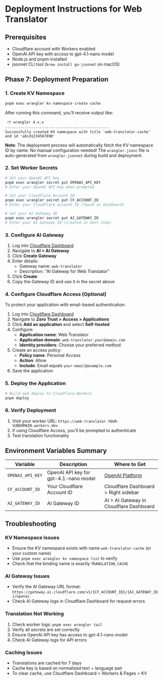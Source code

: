# Deployment Instructions for Web Translator

## Prerequisites
- Cloudflare account with Workers enabled
- OpenAI API key with access to gpt-4.1-nano model
- Node.js and pnpm installed
- jsonnet CLI tool (`brew install go-jsonnet` on macOS)

## Phase 7: Deployment Preparation

### 1. Create KV Namespace
```bash
pnpm exec wrangler kv namespace create cache
```

After running this command, you'll receive output like:
```
 ⛅️ wrangler 4.x.x
------------------------------------------------
Successfully created KV namespace with title 'web-translator-cache' and id 'abcd1234567890'
```

**Note**: The deployment process will automatically fetch the KV namespace ID by name. No manual configuration needed! The `wrangler.jsonc` file is auto-generated from `wrangler.jsonnet` during build and deployment.

### 2. Set Worker Secrets
```bash
# Set your OpenAI API key
pnpm exec wrangler secret put OPENAI_API_KEY
# Enter your OpenAI API key when prompted

# Set your Cloudflare Account ID
pnpm exec wrangler secret put CF_ACCOUNT_ID
# Enter your Cloudflare account ID (found in dashboard)

# Set your AI Gateway ID
pnpm exec wrangler secret put AI_GATEWAY_ID
# Enter your AI Gateway ID (created in next step)
```

### 3. Configure AI Gateway
1. Log into [Cloudflare Dashboard](https://dash.cloudflare.com)
2. Navigate to **AI > AI Gateway**
3. Click **Create Gateway**
4. Enter details:
   - Gateway name: `web-translator`
   - Description: "AI Gateway for Web Translator"
5. Click **Create**
6. Copy the Gateway ID and use it in the secret above

### 4. Configure Cloudflare Access (Optional)
To protect your application with email-based authentication:

1. Log into [Cloudflare Dashboard](https://dash.cloudflare.com)
2. Navigate to **Zero Trust > Access > Applications**
3. Click **Add an application** and select **Self-hosted**
4. Configure:
   - **Application name**: Web Translator
   - **Application domain**: `web-translator.yourdomain.com`
   - **Identity providers**: Choose your preferred method
5. Create an access policy:
   - **Policy name**: Personal Access
   - **Action**: Allow
   - **Include**: Email equals `your-email@example.com`
6. Save the application

### 5. Deploy the Application
```bash
# Build and deploy to Cloudflare Workers
pnpm deploy
```

### 6. Verify Deployment
1. Visit your worker URL: `https://web-translator.YOUR-SUBDOMAIN.workers.dev`
2. If using Cloudflare Access, you'll be prompted to authenticate
3. Test translation functionality

## Environment Variables Summary

| Variable | Description | Where to Get |
|----------|-------------|--------------|
| `OPENAI_API_KEY` | OpenAI API key for gpt-4.1-nano model | [OpenAI Platform](https://platform.openai.com/api-keys) |
| `CF_ACCOUNT_ID` | Your Cloudflare Account ID | Cloudflare Dashboard > Right sidebar |
| `AI_GATEWAY_ID` | AI Gateway ID | AI > AI Gateway in Cloudflare Dashboard |

## Troubleshooting

### KV Namespace Issues
- Ensure the KV namespace exists with name `web-translator-cache` (or your custom name)
- Use `pnpm exec wrangler kv namespace list` to verify
- Check that the binding name is exactly `TRANSLATION_CACHE`

### AI Gateway Issues
- Verify the AI Gateway URL format: `https://gateway.ai.cloudflare.com/v1/{CF_ACCOUNT_ID}/{AI_GATEWAY_ID}/openai`
- Check AI Gateway logs in Cloudflare Dashboard for request errors

### Translation Not Working
1. Check worker logs: `pnpm exec wrangler tail`
2. Verify all secrets are set correctly
3. Ensure OpenAI API key has access to gpt-4.1-nano model
4. Check AI Gateway logs for API errors

### Caching Issues
- Translations are cached for 7 days
- Cache key is based on normalized text + language pair
- To clear cache, use Cloudflare Dashboard > Workers & Pages > KV

